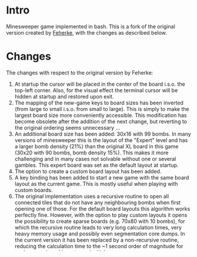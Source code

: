 
# Intro

Minesweeper game implemented in bash. This is a fork of the original version created by [Feherke](https://github.com/feherke/Bash-script/blob/master/minesweeper/minesweeper.sh), with the changes as described below.

# Changes

The changes with respect to the original version by Feherke:

1. At startup the cursor will be placed in the center of the board i.s.o. the top-left corner. Also, for the visual effect the terminal cursor will be hidden at startup and restored upon exit.
2. The mapping of the new-game keys to board sizes has been inverted (from large to small i.s.o. from small to large). This is simply to make the largest board size more conveniently accessible. This modification has become obsolete after the addition of the next change, but reverting to the original ordering seems unnecessary ...
3. An additional board size has been added: 30x16 with 99 bombs. In many versions of minesweeper this is the layout of the "Expert" level and has a larger bomb density (21%) than the original XL board in this game (30x20 with 90 bombs, bomb density 15%). This makes it more challenging and in many cases not solvable without one or several gambles. This expert board was set as the default layout at startup.
4. The option to create a custom board layout has been added.
5. A key binding has been added to start a new game with the same board layout as the current game. This is mostly useful when playing with custom boards.
6. The original implementation uses a recursive routine to open all connected tiles that do not have any neighbouring bombs when first opening one of those. For the default board layouts this algorithm works perfectly fine. However, with the option to play custom layouts it opens the possibility to create sparse boards (e.g. 70x80 with 10 bombs), for which the recursive routine leads to very long calculation times, very heavy memory usage and possibly even segmentation core dumps. In the current version it has been replaced by a non-recursive routine, reducing the calculation time to the ~1 second order of magnitude for such sparse board layouts, and with low memory usage.
7. Two bugs w.r.t. game play have been fixed. The first bug is that in the original version victory was based only on the number of flags matching the number of bombs. Simply placing flags at random locations would lead to victory when the number of flags reached the number of bombs. In the current implementation there are two victory conditions: firstly when all bombs are flagged without incorrectly placed flags present, or secondly if all tiles without bombs are opened.
8. The second bug fixes the counting of flags. In the original version, if one places an incorrect flag it still counts as a flag even after the tile has been opened up (leading to incorrect victory conditions). In the current implementation, when a tile with an incorrectly placed flag opens it will subtract the flag counter.
9. Many implementations of minesweeper feature the possibility to open all non-flagged neighbouring tiles by pressing some key combination on an opened tile when all neighbouring bombs have been correctly flagged (and without incorrectly flagged tiles present). This option has been added to this version (by pressing the 'step' key ``g`` on an opened tile). This feature can sometimes be abused to identify bomb locations, but it is up to the user to play the game fairly.

# Goal

Identify all bombs by flagging them and/or by opening all tiles without bombs.

# Playing the game

To play the game simply run the script from within a bash shell. The script needs to be executable. For example, assuming the file to be in the current directory ``.``: ``chmod +x minesweeper.sh; ./minesweeper.sh``

The terminal dimensions should be large enough to accommodate the entire board. If not it could lead to incomprehensible results. If this happens during game play, e.g. by re-scaling of the terminal, the board can be redrawn with the keyboard shortcut ``r``.

# Keys

| ACTION                             | PRIMARY | SECONDARY          |
|------------------------------------|---------|--------------------|
| move cursor down/up/left/right     | j/k/h/l | down/up/left/right |
| open tile                          | g       | enter              |
| place flag                         | f       |                    |
| start new E (expert) game          | e       |                    |
| start new XL game                  | n       |                    |
| start new L game                   | N       |                    |
| start new M game                   | m       |                    |
| start new S game                   | M       |                    |
| start new game with current layout | b       |                    |
| start game with custom layout      | c       |                    |
| quit                               | q       |                    |
| redraw screen                      | r       |                    |

# Credits

All credits go to Feherke for creating the original version. Find it at https://github.com/feherke/Bash-script/blob/master/minesweeper/minesweeper.sh

